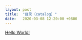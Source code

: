 ```yaml
---
layout: post
title:  "目录（catalog）"
date:   2020-03-08 12:20:00 +0800
---
```

[Hello World!][helloworld]

[helloworld]:http://cauchygu.cn/posts/hellowworld/
